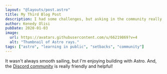 ```yaml
---
layout: "@layouts/post.astro"
title: My Third Blog Post
description: I had some challenges, but asking in the community really helped!
author: Kenedy Olisi
pubDate: 2020-01-03
image:
  url: https://avatars.githubusercontent.com/u/66219869?v=4
  alt: "Thumbnail of Astro rays."
tags: ["astro", "learning in public", "setbacks", "community"]
---
```


It wasn't always smooth sailing, but I'm enjoying building with Astro. And, the [Discord community](https://astro.build/chat) is really friendly and helpful!

